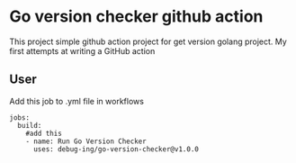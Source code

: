 # Go version checker github action

This project simple github action project for get version golang project.
My first attempts at writing a GitHub action


## User
Add this job to .yml file in workflows 

```
jobs:
  build:
    #add this  
    - name: Run Go Version Checker
      uses: debug-ing/go-version-checker@v1.0.0
```